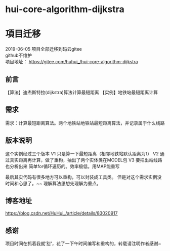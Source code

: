 # hui-core-algorithm-dijkstra


# 項目迁移
2019-06-05 项目全部迁移到码云gitee  
github不维护  
项目地址： https://gitee.com/huhui_/hui-core-algorithm-dijkstra
## 前言
【算法】迪杰斯特拉(dijkstra)算法计算最短距离
【实例】地铁站最短距离计算

## 需求
需求：计算最短距离算法。两个地铁站地铁站最短距离算法，并记录属于什么线路

## 版本说明
这个实例经过三个版本
V1 只是算一下最短距离（相邻地铁站默认距离为1）
V2 通过真实距离再计算，做了重构，抽出了两个实体类在MODEL包
V3 要把出站线路也分析出来 简单for循环遍历的。效率极低。用MAP能重写

最后其实代码有很多地方可以重构，可以封装成工具类。
但是对这个需求实例没时间和心思了。~~
理解算法思想先理解为重点。
## 博客地址
https://blog.csdn.net/HuHui_/article/details/83020917

## 感谢
项目时间在抓着我就‘怼’，花了一下午时间编写和重构的，转载请注明作者感谢~

